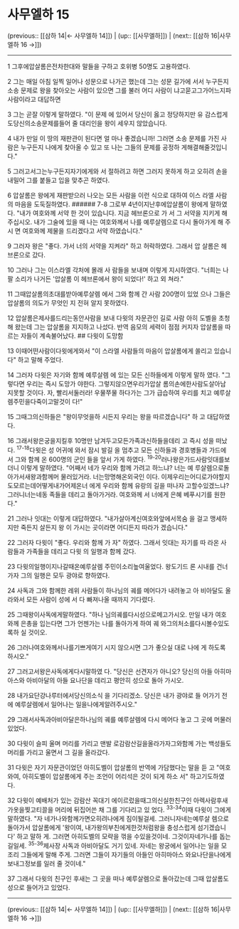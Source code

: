 # 사무엘하 15

(previous:: [[삼하 14|← 사무엘하 14]]) | (up:: [[사무엘하]]) | (next:: [[삼하 16|사무엘하 16 →]])

***




1 
그후에압살롬은전차한대와 말들을 구하고 호위병 50명도 고용하였다. 



2 
그는 매일 아침 일찍 일어나 성문으로 나가곤 했는데 그는 성문 길가에 서서 누구든지 소송 문제로 왕을 찾아오는 사람이 있으면 그를 불러 어디 사람이 냐고묻고그가어느지파사람이라고 대답하면 



3 
그는 곧잘 이렇게 말하였다. "이 문제 에 있어서 당신이 옳고 정당하지만 유 감스럽게도당신의소송문제를들어 줄 대리인을 왕이 세우지 않았습니다. 



4 
내가 만일 이 땅의 재판관이 된다면 얼 마나 좋겠습니까! 그러면 소송 문제를 가진 사람은 누구든지 나에게 찾아올 수 있고 또 나는 그들의 문제를 공정하 게해결해줄것입니다." 



5 
그러고서그는누구든지자기에게와 서 절하려고 하면 그러지 못하게 하고 오히려 손을 내밀어 그를 붙들고 입을 맞추곤 하였다. 



6 
압살롬은 왕에게 재판받으러 나오는 모든 사람을 이런 식으로 대하여 이스 라엘 사람의 마음을 도둑질하였다. ###### 7-8 그로부 4년이지난후에압살롬이 왕에게 말하였다. "내가 여호와께 서약 한 것이 있습니다. 지금 헤브론으로 가 서 그 서약을 지키게 해 주십시오. 내가 그술에 있을 때 나는 여호와께서 나를 예루살렘으로 다시 돌아가게 해 주시 면 여호와께 제물을 드리겠다고 서약 하였습니다." 



9 
그러자 왕은 "좋다. 가서 너의 서약을 지켜라" 하고 허락하였다. 그래서 압 살롬은 헤브론으로 갔다. 



10 
그러나 그는 이스라엘 각처에 몰래 사 람들을 보내며 이렇게 지시하였다. "너희는 나팔 소리가 나거든 '압살롬 이 헤브론에서 왕이 되었다!' 하고 외 쳐라." 



11 
그때압살롬의초대를받아예루살렘 에서 그와 함께 간 사람 200명이 있었 으나 그들은 압살롬의 의도가 무엇인 지 전혀 알지 못하였다. 



12 
압살롬은제사를드리는동안사람을 보내 다윗의 자문관인 길로 사람 아히 도벨을 초청해 왔는데 그는 압살롬을 지지하고 나섰다. 반역 음모의 세력이 점점 커지자 압살롬을 따르는 자들이 계속불어났다. ## 다윗이 도망함 



13 
이때어떤사람이다윗에게와서 "이 스라엘 사람들의 마음이 압살롬에게 쏠리고 있습니다" 하고 말해 주었다. 



14 
그러자 다윗은 자기와 함께 예루살렘 에 있는 모든 신하들에게 이렇게 말하 였다. "그렇다면 우리는 즉시 도망가 야한다. 그렇지않으면우리가압살 롬의손에한사람도살아남지못할 것이다. 자, 빨리서둘러라! 우물쭈물 하다가는 그가 급습하여 우리를 치고 예루살렘주민을다죽이고말것이 다!" 



15 
그때그의신하들은 "왕이무엇을하 시든지 우리는 왕을 따르겠습니다" 하 고 대답하였다. 



16 
그래서왕은궁을지킬후 10명만 남겨두고모든가족과신하들을데리 고 즉시 성을 떠났다. <sup class="versenum">17-18</sup>다윗은 성 어귀에 와서 잠시 발길 을 멈추고 모든 신하들과 경호병들과 가드에서 그와 함께 온 600명의 군인 들을 앞서 가게 하였다. <sup class="versenum">19-20</sup>러나왕은가드사람잇대를보 더니 이렇게 말하였다. "어째서 네가 우리와 함께 가려고 하느냐? 너는 예 루살렘으로돌아가서새왕과함께머 물러있거라. 너는망명해온외국인 이다. 이제우리는어디로가야할지 도모르는데어떻게내가어제온너 에게 우리와 함께 유랑의 길을 떠나자 고할수있겠느냐? 그러니너는네동 족들을 데리고 돌아가거라. 여호와께 서 너에게 은혜 베푸시기를 원한다." 



21 
그러나 잇대는 이렇게 대답하였다. "내가살아계신여호와앞에서목숨 을 걸고 맹세하지만 죽든지 살든지 왕 이 가시는 곳이라면 어디든지 따라가 겠습니다." 



22 
그러자 다윗이 "좋다. 우리와 함께 가 자" 하였다. 그래서 잇대는 자기를 따 라온 사람들과 가족들을 데리고 다윗 의 일행과 함께 갔다. 



23 
다윗의일행이지나갈때온예루살렘 주민이소리높여울었다. 왕도기드 론 시내를 건너가자 그의 일행은 모두 광야로 향하였다. 



24 
사독과 그와 함께한 레위 사람들이 하나님의 궤를 메어다가 내려놓고 아 비아달도 올라와서 모든 사람이 성에 서 다 빠져나올 때까지 기다렸다. 



25 
그때왕이사독에게말하였다. "하나 님의궤를다시성으로메고가시오. 만일 내가 여호와께 은총을 입는다면 그가 언젠가는 나를 돌아가게 하여 궤 와그의처소를다시볼수있도록하 실 것이오. 



26 
그러나여호와께서나를기쁘게여기 시지 않으시면 그가 좋으실 대로 나에 게 하도록 하시오." 



27 
그러고서왕은사독에게다시말하였 다. "당신은 선견자가 아니오? 당신의 아들 아히마아스와 아비아달의 아들 요나단을 데리고 평안히 성으로 돌아 가시오. 



28 
내가요단강나루터에서당신의소식 을 기다리겠소. 당신은 내가 광야로 들 어가기 전에 예루살렘에서 일어나는 일을나에게알려주시오." 



29 
그래서사독과아비아달은하나님의 궤를 예루살렘에 다시 메어다 놓고 그 곳에 머물러 있었다. 



30 
다윗이 슬피 울며 머리를 가리고 맨발 로감람산길을올라가자그와함께 가는 백성들도 머리를 가리고 울면서 그 길을 올라갔다. 



31 
다윗은 자기 자문관이었던 아히도벨이 압살롬의 반역에 가담했다는 말을 듣 고 "여호와여, 아히도벨이 압살롬에게 주는 조언이 어리석은 것이 되게 하소 서" 하고기도하였다. 



32 
다윗이 예배처가 있는 감람산 꼭대기 에이르렀을때그의신실한친구인 아렉사람후새가옷을찢고티끌을 머리에 뒤집어쓴 채 그를 기다리고 있 었다. <sup class="versenum">33-34</sup>이때 다윗이 그에게 말하였다. "자 네가나와함께가면오히려나에게 짐이될걸세. 그러니자네는예루살 렘으로 돌아가서 압살롬에게 '왕이여, 내가왕의부친에게한것처럼왕을 충성스럽게 섬기겠습니다' 하고 말하 게. 그러면 아히도벨의 모략을 꺾을 수있을것이네. 그것이자네가나를 돕는 길일세. <sup class="versenum">35-36</sup>제사장 사독과 아비아달도 거기 있네. 자네는 왕궁에서 일어나는 일을 모조리 그들에게 말해 주게. 그러면 그들이 자기들의 아들인 아히마아스 와요나단을나에게보내그정보를 일러 줄 것이네." 



37 
그래서 다윗의 친구인 후새는 그 곳을 떠나 예루살렘으로 돌아갔는데 그때 압살롬도 성으로 들어가고 있었다.

***

(previous:: [[삼하 14|← 사무엘하 14]]) | (up:: [[사무엘하]]) | (next:: [[삼하 16|사무엘하 16 →]])
